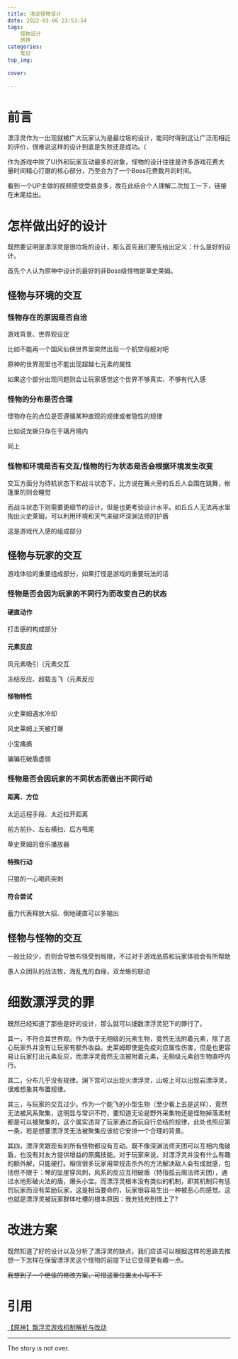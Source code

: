 ```yaml
---
title: 浅谈怪物设计
date: 2022-03-06 23:53:54
tags:
	怪物设计
	原神
categories:
	笔记
top_img:
	
cover:
	
---
```


# 前言

漂浮灵作为一出现就被广大玩家认为是最垃圾的设计，能同时得到这让广泛而相近的评价，很难说这样的设计到底是失败还是成功。(

作为游戏中除了UI外和玩家互动最多的对象，怪物的设计往往是许多游戏花费大量时间精心打磨的核心部分，乃至会为了一个Boss花费数月的时间。

看到一个UP主做的视频感觉受益良多，故在此结合个人理解二次加工一下，链接在末尾给出。

# 怎样做出好的设计

既然要证明是漂浮灵是很垃圾的设计，那么首先我们要先给出定义：什么是好的设计。

首先个人认为原神中设计的最好的非Boss级怪物是草史莱姆。

## 怪物与环境的交互

### 怪物存在的原因是否自洽

游戏背景、世界观设定

比如不能再一个国风仙侠世界里突然出现一个航空母舰对吧

原神的世界观里也不能出现超越七元素的属性

如果这个部分出现问题则会让玩家感觉这个世界不够真实、不够有代入感

### 怪物的分布是否合理

怪物存在的点位是否遵循某种直观的规律或者隐性的规律

比如说龙蜥只存在于璃月境内

同上

### 怪物和环境是否有交互/怪物的行为状态是否会根据环境发生改变

交互方面分为待机状态下和战斗状态下，比方说在篝火旁的丘丘人会围在跳舞，帐篷里的则会睡觉

而战斗状态下则需要更细节的设计，但是也更考验设计水平。如丘丘人无法再水里掏出火史莱姆，可以利用环境和天气来破坏深渊法师的护盾

这是游戏代入感的组成部分



## 怪物与玩家的交互

游戏体验的重要组成部分，如果打怪是游戏的重要玩法的话

### 怪物是否会因为玩家的不同行为而改变自己的状态

#### 硬直动作

打击感的构成部分

#### 元素反应

风元素吸引（元素交互

冻结反应、超载击飞（元素反应

#### 怪物特性

火史莱姆遇水冷却

风史莱姆上天被打爆

小宝瘫痪

骗骗花破盾虚弱

### 怪物是否会因玩家的不同状态而做出不同行动

#### 距离、方位

太远远程手段、太近拉开距离

前方前扑、左右横扫、后方甩尾

草史莱姆的音乐播放器

#### 特殊行动

只狼的一心喝药突刺

#### 符合尝试

蓄力代表释放大招、倒地硬直可以多输出



## 怪物与怪物的交互

一般比较少，否则会导致布怪受到局限，不过对于游戏品质和玩家体验会有所帮助

愚人众团队的战法牧，海乱鬼的血缘，双龙蜥的联动

# 细数漂浮灵的罪

既然已经知道了那些是好的设计，那么就可以细数漂浮灵犯下的罪行了。

其一，不符合其世界观。作为低于无相级的元素生物，竟然无法附着元素，除了恶心玩家外并没有让玩家有额外收益。史莱姆即使是免疫对应属性伤害，但是也更容易让玩家打出元素反应，而漂浮灵竟然无法被附着元素，无相级元素创生物直呼内行。

其二，分布几乎没有规律。渊下宫可以出现火漂浮灵，山坡上可以出现岩漂浮灵，很难想象其布置规律。

其三，与玩家的交互过少。作为一个能飞的小型生物（至少看上去是这样），竟然无法被风系聚集，这明显与常识不符，要知道无论是野外采集物还是怪物掉落素材都是可以被聚集的，这个属实违背了玩家通过游玩自行总结的规律，此处也照应第一条，若是想要漂浮灵无法被聚集应该给它安排一个合理的背景。

其四，漂浮灵跟现有的所有怪物都没有互动。既不像深渊法师天团可以互相内鬼破盾，也没有对友方提供增益的原魔技能。对于玩家来说，对漂浮灵并没有什么有趣的额外解，只能硬打。相信很多玩家用常规击杀外的方法解决敌人会有成就感，包括但不限于：琴的坠崖穿风刺，风系的反应互相破盾（特指孤云阁法师天团），通过水地形破火法的盾，爆头小宝。而漂浮灵根本没有类似的机制，即其机制只有惩罚玩家而没有奖励玩家，这是相当要命的，玩家很容易生出一种被恶心的感觉。这也就是漂浮灵被玩家群体吐槽的根本原因：我充钱充到怪上了?

# 改进方案

既然知道了好的设计以及分析了漂浮灵的缺点，我们应该可以根据这样的思路去推想一下怎样在保留漂浮灵这个怪物的前提下让它变得更有趣一点。

~~我想到了一个绝佳的修改方案，可惜这里位置太小写不下~~

# 引用

[【原神】飘浮灵游戏机制解析与改动](https://www.bilibili.com/video/BV1qL4y1x71c)





<!-- more -->

---

The story is not over.

